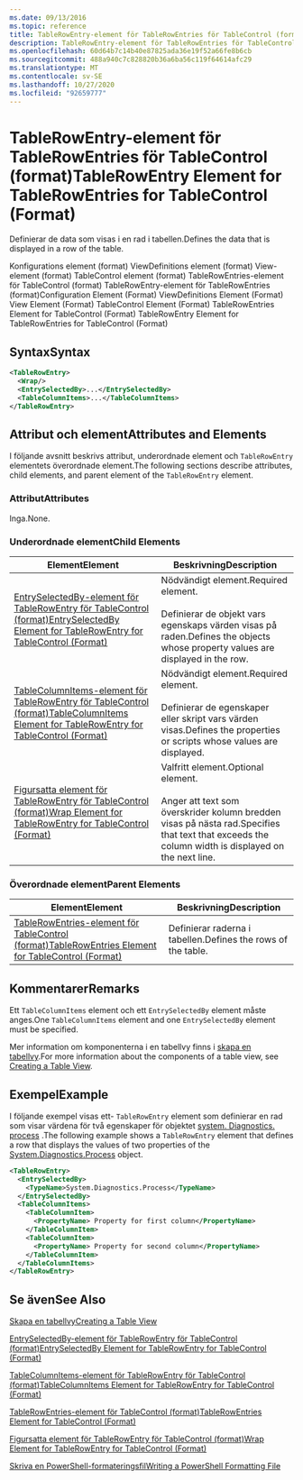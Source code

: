 ```yaml
---
ms.date: 09/13/2016
ms.topic: reference
title: TableRowEntry-element för TableRowEntries för TableControl (format)
description: TableRowEntry-element för TableRowEntries för TableControl (format)
ms.openlocfilehash: 60d64b7c14b40e87825ada36e19f52a66fe8b6cb
ms.sourcegitcommit: 488a940c7c828820b36a6ba56c119f64614afc29
ms.translationtype: MT
ms.contentlocale: sv-SE
ms.lasthandoff: 10/27/2020
ms.locfileid: "92659777"
---
```

# <a name="tablerowentry-element-for-tablerowentries-for-tablecontrol-format"></a><span data-ttu-id="452c8-103">TableRowEntry-element för TableRowEntries för TableControl (format)</span><span class="sxs-lookup"><span data-stu-id="452c8-103">TableRowEntry Element for TableRowEntries for TableControl (Format)</span></span>

<span data-ttu-id="452c8-104">Definierar de data som visas i en rad i tabellen.</span><span class="sxs-lookup"><span data-stu-id="452c8-104">Defines the data that is displayed in a row of the table.</span></span>

<span data-ttu-id="452c8-105">Konfigurations element (format) ViewDefinitions element (format) View-element (format) TableControl element (format) TableRowEntries-element för TableControl (format) TableRowEntry-element för TableRowEntries (format)</span><span class="sxs-lookup"><span data-stu-id="452c8-105">Configuration Element (Format) ViewDefinitions Element (Format) View Element (Format) TableControl Element (Format) TableRowEntries Element for TableControl (Format) TableRowEntry Element for TableRowEntries for TableControl (Format)</span></span>

## <a name="syntax"></a><span data-ttu-id="452c8-106">Syntax</span><span class="sxs-lookup"><span data-stu-id="452c8-106">Syntax</span></span>

```xml
<TableRowEntry>
  <Wrap/>
  <EntrySelectedBy>...</EntrySelectedBy>
  <TableColumnItems>...</TableColumnItems>
</TableRowEntry>
```

## <a name="attributes-and-elements"></a><span data-ttu-id="452c8-107">Attribut och element</span><span class="sxs-lookup"><span data-stu-id="452c8-107">Attributes and Elements</span></span>

<span data-ttu-id="452c8-108">I följande avsnitt beskrivs attribut, underordnade element och `TableRowEntry` elementets överordnade element.</span><span class="sxs-lookup"><span data-stu-id="452c8-108">The following sections describe attributes, child elements, and parent element of the `TableRowEntry` element.</span></span>

### <a name="attributes"></a><span data-ttu-id="452c8-109">Attribut</span><span class="sxs-lookup"><span data-stu-id="452c8-109">Attributes</span></span>

<span data-ttu-id="452c8-110">Inga.</span><span class="sxs-lookup"><span data-stu-id="452c8-110">None.</span></span>

### <a name="child-elements"></a><span data-ttu-id="452c8-111">Underordnade element</span><span class="sxs-lookup"><span data-stu-id="452c8-111">Child Elements</span></span>

|<span data-ttu-id="452c8-112">Element</span><span class="sxs-lookup"><span data-stu-id="452c8-112">Element</span></span>|<span data-ttu-id="452c8-113">Beskrivning</span><span class="sxs-lookup"><span data-stu-id="452c8-113">Description</span></span>|
|-------------|-----------------|
|[<span data-ttu-id="452c8-114">EntrySelectedBy-element för TableRowEntry för TableControl (format)</span><span class="sxs-lookup"><span data-stu-id="452c8-114">EntrySelectedBy Element for TableRowEntry for TableControl (Format)</span></span>](./entryselectedby-element-for-tablerowentry-for-tablecontrol-format.md)|<span data-ttu-id="452c8-115">Nödvändigt element.</span><span class="sxs-lookup"><span data-stu-id="452c8-115">Required element.</span></span><br /><br /> <span data-ttu-id="452c8-116">Definierar de objekt vars egenskaps värden visas på raden.</span><span class="sxs-lookup"><span data-stu-id="452c8-116">Defines the objects whose property values are displayed in the row.</span></span>|
|[<span data-ttu-id="452c8-117">TableColumnItems-element för TableRowEntry för TableControl (format)</span><span class="sxs-lookup"><span data-stu-id="452c8-117">TableColumnItems Element for TableRowEntry for TableControl (Format)</span></span>](./tablecolumnitems-element-for-tablerowentry-for-tablecontrol-format.md)|<span data-ttu-id="452c8-118">Nödvändigt element.</span><span class="sxs-lookup"><span data-stu-id="452c8-118">Required element.</span></span><br /><br /> <span data-ttu-id="452c8-119">Definierar de egenskaper eller skript vars värden visas.</span><span class="sxs-lookup"><span data-stu-id="452c8-119">Defines the properties or scripts whose values are displayed.</span></span>|
|[<span data-ttu-id="452c8-120">Figursatta element för TableRowEntry för TableControl (format)</span><span class="sxs-lookup"><span data-stu-id="452c8-120">Wrap Element for TableRowEntry for TableControl (Format)</span></span>](./wrap-element-for-tablerowentry-for-tablecontrol-format.md)|<span data-ttu-id="452c8-121">Valfritt element.</span><span class="sxs-lookup"><span data-stu-id="452c8-121">Optional element.</span></span><br /><br /> <span data-ttu-id="452c8-122">Anger att text som överskrider kolumn bredden visas på nästa rad.</span><span class="sxs-lookup"><span data-stu-id="452c8-122">Specifies that text that exceeds the column width is displayed on the next line.</span></span>|

### <a name="parent-elements"></a><span data-ttu-id="452c8-123">Överordnade element</span><span class="sxs-lookup"><span data-stu-id="452c8-123">Parent Elements</span></span>

|<span data-ttu-id="452c8-124">Element</span><span class="sxs-lookup"><span data-stu-id="452c8-124">Element</span></span>|<span data-ttu-id="452c8-125">Beskrivning</span><span class="sxs-lookup"><span data-stu-id="452c8-125">Description</span></span>|
|-------------|-----------------|
|[<span data-ttu-id="452c8-126">TableRowEntries-element för TableControl (format)</span><span class="sxs-lookup"><span data-stu-id="452c8-126">TableRowEntries Element for TableControl (Format)</span></span>](./tablerowentries-element-for-tablecontrol-format.md)|<span data-ttu-id="452c8-127">Definierar raderna i tabellen.</span><span class="sxs-lookup"><span data-stu-id="452c8-127">Defines the rows of the table.</span></span>|

## <a name="remarks"></a><span data-ttu-id="452c8-128">Kommentarer</span><span class="sxs-lookup"><span data-stu-id="452c8-128">Remarks</span></span>

<span data-ttu-id="452c8-129">Ett `TableColumnItems` element och ett `EntrySelectedBy` element måste anges.</span><span class="sxs-lookup"><span data-stu-id="452c8-129">One `TableColumnItems` element and one `EntrySelectedBy` element must be specified.</span></span>

<span data-ttu-id="452c8-130">Mer information om komponenterna i en tabellvy finns i [skapa en tabellvy](./creating-a-table-view.md).</span><span class="sxs-lookup"><span data-stu-id="452c8-130">For more information about the components of a table view, see [Creating a Table View](./creating-a-table-view.md).</span></span>

## <a name="example"></a><span data-ttu-id="452c8-131">Exempel</span><span class="sxs-lookup"><span data-stu-id="452c8-131">Example</span></span>

<span data-ttu-id="452c8-132">I följande exempel visas ett- `TableRowEntry` element som definierar en rad som visar värdena för två egenskaper för objektet [system. Diagnostics. process](/dotnet/api/System.Diagnostics.Process) .</span><span class="sxs-lookup"><span data-stu-id="452c8-132">The following example shows a `TableRowEntry` element that defines a row that displays the values of two properties of the [System.Diagnostics.Process](/dotnet/api/System.Diagnostics.Process) object.</span></span>

```xml
<TableRowEntry>
  <EntrySelectedBy>
    <TypeName>System.Diagnostics.Process</TypeName>
  </EntrySelectedBy>
  <TableColumnItems>
    <TableColumnItem>
      <PropertyName> Property for first column</PropertyName>
    </TableColumnItem>
    <TableColumnItem>
      <PropertyName> Property for second column</PropertyName>
    </TableColumnItem>
  </TableColumnItems>
</TableRowEntry>
```

## <a name="see-also"></a><span data-ttu-id="452c8-133">Se även</span><span class="sxs-lookup"><span data-stu-id="452c8-133">See Also</span></span>

[<span data-ttu-id="452c8-134">Skapa en tabellvy</span><span class="sxs-lookup"><span data-stu-id="452c8-134">Creating a Table View</span></span>](./creating-a-table-view.md)

[<span data-ttu-id="452c8-135">EntrySelectedBy-element för TableRowEntry för TableControl (format)</span><span class="sxs-lookup"><span data-stu-id="452c8-135">EntrySelectedBy Element for TableRowEntry for TableControl (Format)</span></span>](./entryselectedby-element-for-tablerowentry-for-tablecontrol-format.md)

[<span data-ttu-id="452c8-136">TableColumnItems-element för TableRowEntry för TableControl (format)</span><span class="sxs-lookup"><span data-stu-id="452c8-136">TableColumnItems Element for TableRowEntry for TableControl (Format)</span></span>](./tablecolumnitems-element-for-tablerowentry-for-tablecontrol-format.md)

[<span data-ttu-id="452c8-137">TableRowEntries-element för TableControl (format)</span><span class="sxs-lookup"><span data-stu-id="452c8-137">TableRowEntries Element for TableControl (Format)</span></span>](./tablerowentries-element-for-tablecontrol-format.md)

[<span data-ttu-id="452c8-138">Figursatta element för TableRowEntry för TableControl (format)</span><span class="sxs-lookup"><span data-stu-id="452c8-138">Wrap Element for TableRowEntry for TableControl (Format)</span></span>](./wrap-element-for-tablerowentry-for-tablecontrol-format.md)

[<span data-ttu-id="452c8-139">Skriva en PowerShell-formateringsfil</span><span class="sxs-lookup"><span data-stu-id="452c8-139">Writing a PowerShell Formatting File</span></span>](./writing-a-powershell-formatting-file.md)

